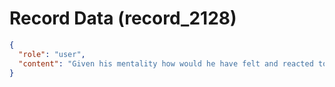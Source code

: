 # Record Data (record_2128)

```json
{
  "role": "user",
  "content": "Given his mentality how would he have felt and reacted to what eventually happened? He would have been furious right? "
}
```
